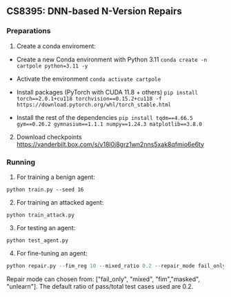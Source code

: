 ## CS8395: DNN-based N-Version Repairs

### Preparations

1. Create a conda enviroment:
- Create a new Conda environment with Python 3.11
```conda create -n cartpole python=3.11 -y```

- Activate the environment
```conda activate cartpole```

- Install packages (PyTorch with CUDA 11.8 + others)
```pip install torch==2.0.1+cu118 torchvision==0.15.2+cu118 -f https://download.pytorch.org/whl/torch_stable.html```

- Install the rest of the dependencies
```pip install tqdm==4.66.5 gym==0.26.2 gymnasium==1.1.1 numpy==1.24.3 matplotlib==3.8.0```

2. Download checkpoints
https://vanderbilt.box.com/s/v18l0j8grz1wn2nns5xak8qfmio6e6ty


### Running
1. For training a benign agent:
```
python train.py --seed 16
```

2. For training an attacked agent:
```
python train_attack.py
```

3. For testing an agent:
```
python test_agent.py
```

4. For fine-tuning an agent:

```python
python repair.py --fim_reg 10 --mixed_ratio 0.2 --repair_mode fail_only
```

Repair mode can chosen from: ["fail_only", "mixed", "fim","masked", "unlearn"]. The default ratio of pass/total test cases used are 0.2.
